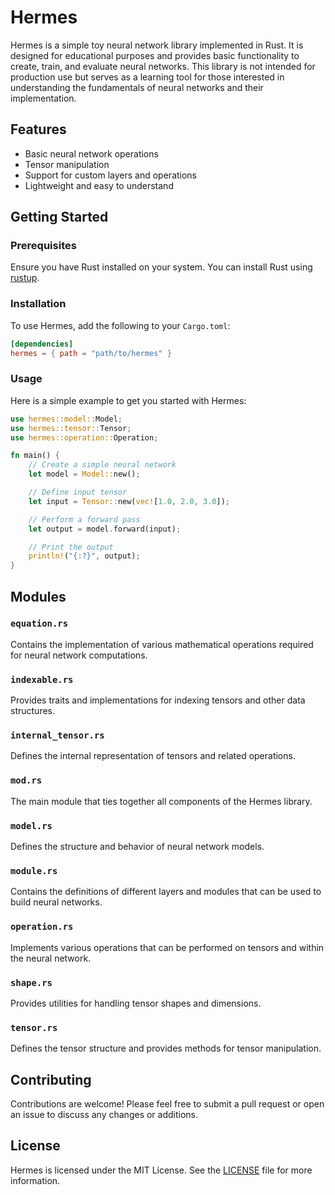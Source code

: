 # Hermes

Hermes is a simple toy neural network library implemented in Rust. It is designed for educational purposes and provides basic functionality to create, train, and evaluate neural networks. This library is not intended for production use but serves as a learning tool for those interested in understanding the fundamentals of neural networks and their implementation.

## Features

- Basic neural network operations
- Tensor manipulation
- Support for custom layers and operations
- Lightweight and easy to understand

## Getting Started

### Prerequisites

Ensure you have Rust installed on your system. You can install Rust using [rustup](https://rustup.rs/).

### Installation

To use Hermes, add the following to your `Cargo.toml`:

```toml
[dependencies]
hermes = { path = "path/to/hermes" }
```

### Usage

Here is a simple example to get you started with Hermes:

```rust
use hermes::model::Model;
use hermes::tensor::Tensor;
use hermes::operation::Operation;

fn main() {
    // Create a simple neural network
    let model = Model::new();

    // Define input tensor
    let input = Tensor::new(vec![1.0, 2.0, 3.0]);

    // Perform a forward pass
    let output = model.forward(input);

    // Print the output
    println!("{:?}", output);
}
```

## Modules

### `equation.rs`

Contains the implementation of various mathematical operations required for neural network computations.

### `indexable.rs`

Provides traits and implementations for indexing tensors and other data structures.

### `internal_tensor.rs`

Defines the internal representation of tensors and related operations.

### `mod.rs`

The main module that ties together all components of the Hermes library.

### `model.rs`

Defines the structure and behavior of neural network models.

### `module.rs`

Contains the definitions of different layers and modules that can be used to build neural networks.

### `operation.rs`

Implements various operations that can be performed on tensors and within the neural network.

### `shape.rs`

Provides utilities for handling tensor shapes and dimensions.

### `tensor.rs`

Defines the tensor structure and provides methods for tensor manipulation.

## Contributing

Contributions are welcome! Please feel free to submit a pull request or open an issue to discuss any changes or additions.

## License

Hermes is licensed under the MIT License. See the [LICENSE](LICENSE) file for more information.
